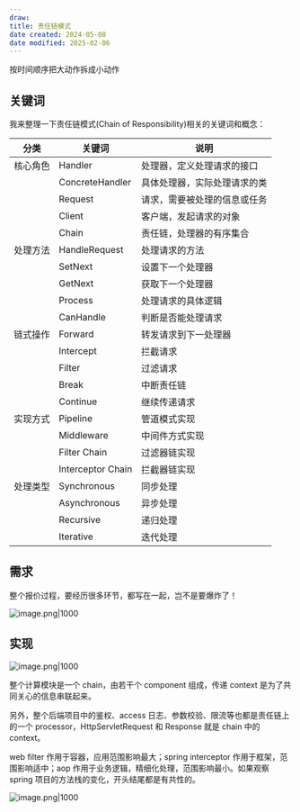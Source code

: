 ```yaml
---
draw:
title: 责任链模式
date created: 2024-05-08
date modified: 2025-02-06
---
```


按时间顺序把大动作拆成小动作

<!-- more -->

## 关键词

我来整理一下责任链模式(Chain of Responsibility)相关的关键词和概念：

| 分类   | 关键词               | 说明             |
| ---- | ----------------- | -------------- |
| 核心角色 | Handler           | 处理器，定义处理请求的接口  |
|      | ConcreteHandler   | 具体处理器，实际处理请求的类 |
|      | Request           | 请求，需要被处理的信息或任务 |
|      | Client            | 客户端，发起请求的对象    |
|      | Chain             | 责任链，处理器的有序集合   |
| 处理方法 | HandleRequest     | 处理请求的方法        |
|      | SetNext           | 设置下一个处理器       |
|      | GetNext           | 获取下一个处理器       |
|      | Process           | 处理请求的具体逻辑      |
|      | CanHandle         | 判断是否能处理请求      |
| 链式操作 | Forward           | 转发请求到下一处理器     |
|      | Intercept         | 拦截请求           |
|      | Filter            | 过滤请求           |
|      | Break             | 中断责任链          |
|      | Continue          | 继续传递请求         |
| 实现方式 | Pipeline          | 管道模式实现         |
|      | Middleware        | 中间件方式实现        |
|      | Filter Chain      | 过滤器链实现         |
|      | Interceptor Chain | 拦截器链实现         |
| 处理类型 | Synchronous       | 同步处理           |
|      | Asynchronous      | 异步处理           |
|      | Recursive         | 递归处理           |
|      | Iterative         | 迭代处理           |

## 需求

整个报价过程，要经历很多环节，都写在一起，岂不是要爆炸了！

![image.png|1000](https://imagehosting4picgo.oss-cn-beijing.aliyuncs.com/imagehosting/fix-dir%2Fpicgo%2Fpicgo-clipboard-images%2F2024%2F05%2F09%2F21-48-45-8f2313fbae089bb1b882e75871de9640-20240509214844-c7379f.png)

## 实现

![image.png|1000](https://imagehosting4picgo.oss-cn-beijing.aliyuncs.com/imagehosting/fix-dir%2Fpicgo%2Fpicgo-clipboard-images%2F2024%2F05%2F09%2F21-51-28-339b3406f0649ea47fd0a305f432bf96-20240509215128-474c0b.png)

整个计算模块是一个 chain，由若干个 component 组成，传递 context 是为了共同关心的信息串联起来。

另外，整个后端项目中的鉴权、access 日志、参数校验、限流等也都是责任链上的一个 processor，HttpServletRequest 和 Response 就是 chain 中的 context。

web filter 作用于容器，应用范围影响最大；spring interceptor 作用于框架，范围影响适中；aop 作用于业务逻辑，精细化处理，范围影响最小。如果观察 spring 项目的方法栈的变化，开头结尾都是有共性的。

![image.png|1000](https://imagehosting4picgo.oss-cn-beijing.aliyuncs.com/imagehosting/fix-dir%2Fpicgo%2Fpicgo-clipboard-images%2F2024%2F05%2F10%2F11-13-12-03d5f26d3ae720097008fe5b66d07805-20240510111310-7c0c77.png)
